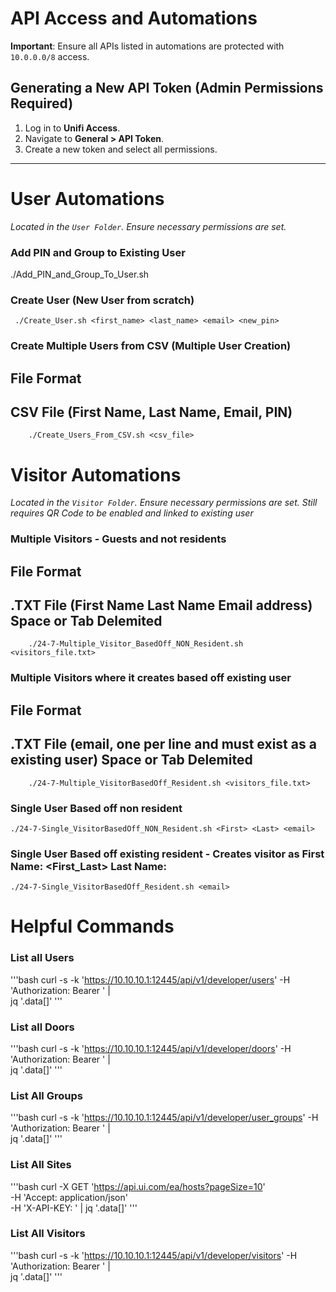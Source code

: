 # API Access and Automations

**Important**: Ensure all APIs listed in automations are protected with `10.0.0.0/8` access.

## Generating a New API Token (Admin Permissions Required)

1. Log in to **Unifi Access**.
2. Navigate to **General > API Token**.
3. Create a new token and select all permissions.

---
# User Automations

*Located in the `User Folder`. Ensure necessary permissions are set.*

### Add PIN and Group to Existing User

./Add_PIN_and_Group_To_User.sh <email> <PIN>


###  Create User (New User from scratch)
  
     ./Create_User.sh <first_name> <last_name> <email> <new_pin>
### Create Multiple Users from CSV (Multiple User Creation)
##    File Format
##       CSV File (First Name, Last Name, Email, PIN)
  
        ./Create_Users_From_CSV.sh <csv_file>




# Visitor Automations
*Located in the `Visitor Folder`. Ensure necessary permissions are set.*
*Still requires QR Code to be enabled and linked to existing user*

### Multiple Visitors - Guests and not residents
##    File Format
##        .TXT File (First Name Last Name Email address) Space or Tab Delemited

        ./24-7-Multiple_Visitor_BasedOff_NON_Resident.sh <visitors_file.txt>
### Multiple Visitors where it creates based off existing user 
##    File Format
##        .TXT File (email, one per line and must exist as a existing user) Space or Tab Delemited

        ./24-7-Multiple_VisitorBasedOff_Resident.sh <visitors_file.txt>
### Single User Based off non resident

    ./24-7-Single_VisitorBasedOff_NON_Resident.sh <First> <Last> <email>
### Single User Based off existing resident - Creates visitor as First Name: <First_Last> Last Name: <Visitor> 
    ./24-7-Single_VisitorBasedOff_Resident.sh <email>



# Helpful Commands

### List all Users
'''bash
curl -s -k 'https://10.10.10.1:12445/api/v1/developer/users' -H 'Authorization: Bearer <token>' | \
jq '.data[]'
'''

### List all Doors
'''bash
curl -s -k 'https://10.10.10.1:12445/api/v1/developer/doors' -H 'Authorization: Bearer <token>' | \
jq '.data[]'
'''

### List All Groups
'''bash
curl -s -k 'https://10.10.10.1:12445/api/v1/developer/user_groups' -H 'Authorization: Bearer <token>' | \
jq '.data[]'
'''

### List All Sites
'''bash
curl -X GET 'https://api.ui.com/ea/hosts?pageSize=10' \
-H 'Accept: application/json' \
-H 'X-API-KEY: <token>' | jq '.data[]'
'''

### List All Visitors
'''bash
curl -s -k 'https://10.10.10.1:12445/api/v1/developer/visitors' -H 'Authorization: Bearer <token>' | \
jq '.data[]'
'''
